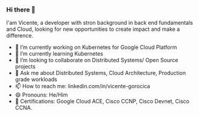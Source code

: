 ### Hi there 👋


I'am Vicente, a developer with stron background in back end fundamentals and Cloud, looking for new opportunities to create impact and make a difference. 

- 🔭 I’m currently working on Kubernetes for Google Cloud Platform
- 🌱 I’m currently learning Kubernetes 
- 👯 I’m looking to collaborate on Distributed Systems/ Open Source projects
- 💬 Ask me about Distributed Systems, Cloud Architecture, Production grade workloads
- 📫 How to reach me: linkedin.com/in/vicente-gorocica
- 😄 Pronouns: He/Him
- 🔭 Certifications: Google Cloud ACE, Cisco CCNP, Cisco Devnet, Cisco CCNA. 

<!--
- ⚡ Fun fact: 
- 🤔 I’m looking for help with ...
-->
